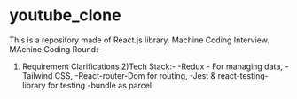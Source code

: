 # youtube_clone
This is a repository made of React.js library. Machine Coding Interview.
MAchine Coding Round:-
1) Requirement Clarifications
2)Tech Stack:-
-Redux - For managing data,
-Tailwind CSS,
-React-router-Dom for routing,
-Jest & react-testing-library for testing
-bundle as parcel
